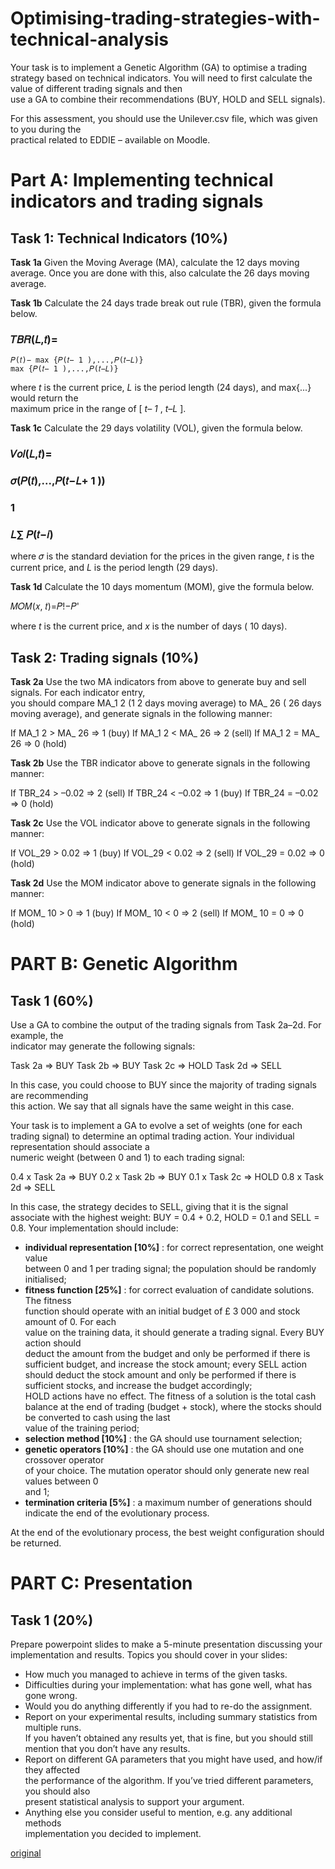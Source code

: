 # Optimising-trading-strategies-with-technical-analysis
Your	 task	 is	 to	 implement	 a	 Genetic	 Algorithm	 (GA)	 to	 optimise a	 trading	 strategy	 based	 on	
technical	indicators.	You	will	need	to	first	calculate	the	value	of	different	trading	signals	and	then	
use	a	GA	to	combine	their	recommendations	(BUY,	HOLD	and	SELL	signals).

For	 this	 assessment,	 you	 should	 use	 the	 Unilever.csv	 file,	 which	 was	 given	 to	 you	 during	 the	
practical	related	to	EDDIE – available	on	Moodle.

# Part A: Implementing technical indicators and trading signals

## Task 1: Technical Indicators (10%)

**Task 1a**
Given	the	Moving	Average	(MA),	calculate	the 	12	 days	moving	average.	Once	you	
are	done	with	this,	also	calculate	the	 26	 days	moving	average.

**Task 1b**
Calculate	the	24	days	trade	break	out	rule	(TBR),	given	the	formula	below.

### 𝑇𝐵𝑅(𝐿,𝑡)=

```
𝑃(𝑡)− max {𝑃(𝑡− 1 ),...,𝑃(𝑡−𝐿)}
max {𝑃(𝑡− 1 ),...,𝑃(𝑡−𝐿)}
```
where	 _t_ is	 the	 current	 price,	 _L_ is	 the	 period	 length	 (24	 days),	 and	 max{...}	 would	 return	 the	
maximum	price	in	the	range	of	[ _t– 1_ ,	 _t–L_ ].

**Task 1c**
Calculate	the	29	days	volatility	(VOL),	given	the	formula	below.


### 𝑉𝑜𝑙(𝐿,𝑡)=

### 𝜎(𝑃(𝑡),...,𝑃(𝑡−𝐿+ 1 ))

### 1

### 𝐿∑ 𝑃(𝑡−𝑖)


where	𝜎 is	the	standard	deviation	for	the	prices	in	the	given	range,	 _t_ is	the	current	price,	and	 _L_
is	the	period	length	(29	days).

**Task 1d**
Calculate	the	 10	 days	momentum	(MOM),	give	the	formula	below.

𝑀𝑂𝑀(𝑥, 𝑡)=𝑃!−𝑃'

where	 _t_ is	the	current	price,	and	 _x_ is	the	number	of	days ( 10	 days).

## Task 2: Trading signals (10%)

**Task 2a**
Use	the	two	MA	indicators	from	above	to	generate	buy	and	sell	signals.	For	each	indicator	entry,	
you	should	compare	MA_1 2	 (1 2	 days	moving	average)	to	MA_ 26	 ( 26	 days	moving	average),	and	
generate	signals	in	the	following	manner:

If	MA_1 2	 >	MA_ 26	 =>	1	(buy)
If	MA_1 2	 <	MA_ 26	 =>	2	(sell)
If	MA_1 2	 =	MA_ 26	 =>	0	(hold)

**Task 2b**
Use	the	TBR	indicator	above	to	generate	signals	in	the	following	manner:

If	TBR_24	>	–0.02	=> 2	(sell)
If	TBR_24	<	–0.02	=>	1	(buy)
If	TBR_24	=	–0.02	=>	0	(hold)

**Task 2c**
Use	the	VOL indicator	above	to	generate	signals	in	the	following	manner:

If	VOL_29	>	0.02	=>	1	(buy)
If	VOL_29	<	0.02	=>	2	(sell)
If	VOL_29	=	0.02	=>	0	(hold)

**Task 2d**
Use	the	MOM indicator	above	to	generate	signals	in	the	following	manner:

If	MOM_ 10	 >	0	=>	1	(buy)
If	MOM_ 10	 <	0	=>	2	(sell)
If	MOM_ 10	 =	0	=>	0	(hold)


# PART B: Genetic Algorithm

## Task 1 (60%)

Use	 a	 GA	 to	 combine	 the	 output	 of	 the	 trading	 signals	 from	 Task	 2a–2d.	 For	 example,	 the	
indicator	may	generate	the	following	signals:

Task	2a	=>	BUY
Task	2b	=>	BUY
Task	2c	=>	HOLD
Task	2d	=>	SELL

In this	case,	you	could	choose	to	BUY	since	the	majority	of	trading	signals	are	recommending	
this	action.	We	say	that	all	signals	have	the	same	weight	in	this	case.

Your	 task	 is	 to	 implement	 a	 GA	 to	 evolve	 a	 set	 of	 weights	 (one	 for	 each	 trading	 signal)	 to	
determine	 an	 optimal	 trading	 action.	 Your	 individual	 representation	 should	 associate	 a	
numeric	weight	(between	0	and	1)	to	each	trading	signal:

0.4	x	Task	2a	=>	BUY
0.2	x	Task	2b	=>	BUY
0.1	x	Task	2c	=>	HOLD
0.8	x	Task	2d	=>	SELL

In	this	case,	the	strategy	decides	to	SELL,	giving	that	it	is	the	signal	associate	with	the	highest	
weight:	BUY	=	0.4	+	0.2,	HOLD	=	0.1	and	SELL	=	0.8.	Your	implementation	should	include:

- **individual	 representation	 [10%]** :	 for	 correct	 representation,	 one	 weight	 value	
    between	0	and	1	per	trading	signal; the	population	should	be	randomly	initialised;
- **fitness	 function	 [25%]** :	 for	 correct	 evaluation	 of	 candidate	 solutions.	 The	 fitness	
    function	should	operate	with	an	initial	budget	of	£ 3 000	and	stock	amount	of	0. For	each	
    value	on	the	training	data,	it	should	generate	a	trading	signal.	Every	BUY	action	should	
    deduct	the	amount	from	the	budget	and	only	be	performed	if	there	is	sufficient	budget,	
    and	increase	the	stock	amount;	every	SELL	action	should	deduct	the	stock	amount	and	
    only	 be performed	 if	 there	 is	 sufficient	 stocks,	 and	 increase	 the	 budget	 accordingly;	
    HOLD	actions	have	no	effect.	The	fitness	of	a	solution	is	the	total	cash	balance	at	the	end	
    of	trading	(budget	+	stock),	where	the	stocks	should	be	converted	to	cash	using	the	last	
    value	of	the	training	period;
- **selection	method	[10%]** :	the	GA	should	use	tournament	selection;
- **genetic	operators	[10%]** :	the	GA	should	use	one	mutation	and	one	crossover	operator	
    of	your	choice.	The	mutation	operator	should	only	generate	new	real	values	between	0	
    and	1;
- **termination	criteria	[5%]** :	a	maximum	number	of	generations	should	indicate	the	end	
    of	the	evolutionary	process.

At	the	end	of	the	evolutionary	process,	the	best	weight	configuration	should	be	returned.


# PART C: Presentation

## Task 1 (20%)

Prepare	powerpoint	slides	to	make	a	5-minute	presentation	discussing your	implementation	and	
results.	Topics	you	should	cover	in	your	slides:

- How	much	you	managed	to	achieve	in	terms	of	the	given	tasks.
- Difficulties	during	your	implementation:	what	has	gone	well,	what	has	gone	wrong.
- Would	you	do	anything	differently	if	you	had	to	re-do the assignment.
- Report	on	your	experimental	results,	including	summary	statistics from	multiple	runs.	
    If	you	haven’t	obtained	any	results	yet,	that	is	fine,	but	you	should	still	mention	that	you	
    don’t	have	any	results.
- Report	on	different	GA	parameters	that	you	might	have	used,	and	how/if	they	affected	
    the	performance	of	the	algorithm.	If	you’ve	tried	different	parameters,	you	should	also	
    present	statistical	analysis	to	support	your	argument.
- Anything	 else	 you	 consider	 useful	 to	 mention,	 e.g.	 any	 additional	 methods	
    implementation	you	decided	to	implement.
    
[original](https://www.dropbox.com/s/fut26bksgcqkwnx/CO656%20-%20Assignment%20%E2%80%93%20Trading.pdf?dl=0)
